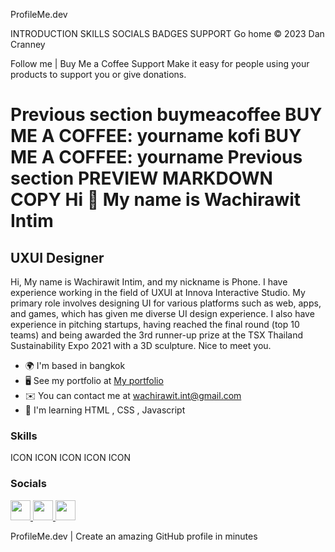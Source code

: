 ProfileMe.dev


INTRODUCTION
SKILLS
SOCIALS
BADGES
SUPPORT
Go home
© 2023 Dan Cranney

Follow me
|
Buy Me a Coffee
Support
Make it easy for people using your products to support you or give donations.

Previous section
buymeacoffee
BUY ME A COFFEE:
yourname
kofi
BUY ME A COFFEE:
yourname
Previous section
PREVIEW
MARKDOWN
COPY
Hi 👋 My name is Wachirawit Intim
=================================

UXUI Designer
-------------

Hi, My name is Wachirawit Intim, and my nickname is Phone. I have experience working in the field of UXUI at Innova Interactive Studio. My primary role involves designing UI for various platforms such as web, apps, and games, which has given me diverse UI design experience. I also have experience in pitching startups, having reached the final round (top 10 teams) and being awarded the 3rd runner-up prize at the TSX Thailand Sustainability Expo 2021 with a 3D sculpture. Nice to meet you.

* 🌍  I'm based in bangkok
* 🖥️  See my portfolio at [My portfolio](http://shorturl.asia/8mzpR)
* ✉️  You can contact me at [wachirawit.int@gmail.com](mailto:wachirawit.int@gmail.com)
* 🧠  I'm learning HTML , CSS , Javascript

### Skills

<p align="left">
ICON ICON ICON ICON ICON
</p>

### Socials

<p align="left"> <a href="https://www.behance.com/https://www.behance.net/" target="_blank" rel="noreferrer"> <picture> <source media="(prefers-color-scheme: dark)" srcset="undefined" /> <source media="(prefers-color-scheme: light)" srcset="https://raw.githubusercontent.com/danielcranney/readme-generator/main/public/icons/socials/behance.svg" /> <img src="https://raw.githubusercontent.com/danielcranney/readme-generator/main/public/icons/socials/behance.svg" width="32" height="32" /> </picture> </a> <a href="https://www.github.com/https://github.com/Bevfconn" target="_blank" rel="noreferrer"> <picture> <source media="(prefers-color-scheme: dark)" srcset="https://raw.githubusercontent.com/danielcranney/readme-generator/main/public/icons/socials/github-dark.svg" /> <source media="(prefers-color-scheme: light)" srcset="https://raw.githubusercontent.com/danielcranney/readme-generator/main/public/icons/socials/github.svg" /> <img src="https://raw.githubusercontent.com/danielcranney/readme-generator/main/public/icons/socials/github.svg" width="32" height="32" /> </picture> </a> <a href="https://www.linkedin.com/in/https://www.linkedin.com/in/wachirawit-intim-8b2314243/" target="_blank" rel="noreferrer"> <picture> <source media="(prefers-color-scheme: dark)" srcset="undefined" /> <source media="(prefers-color-scheme: light)" srcset="https://raw.githubusercontent.com/danielcranney/readme-generator/main/public/icons/socials/linkedin.svg" /> <img src="https://raw.githubusercontent.com/danielcranney/readme-generator/main/public/icons/socials/linkedin.svg" width="32" height="32" /> </picture> </a></p>
ProfileMe.dev | Create an amazing GitHub profile in minutes
